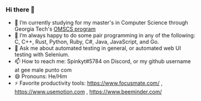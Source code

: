 ### Hi there 👋

- 🌱 I’m currently studying for my master's in Computer Science through Georgia Tech's [OMSCS program](https://omscs.gatech.edu/prospective-students/faq)
- 👥 I’m always happy to do some pair programming in any of the following: C, C++, Rust, Python, Ruby, C#, Java, JavaScript, and Go. 
- 💬 Ask me about automated testing in general, or automated web UI testing with Selenium.
- 📫 How to reach me: Spinkyt#5784 on Discord, or my github username at gee male punto com
- 😄 Pronouns: He/Him
- ⚡ Favorite productivity tools: https://www.focusmate.com/ , https://www.usemotion.com , https://www.beeminder.com/
